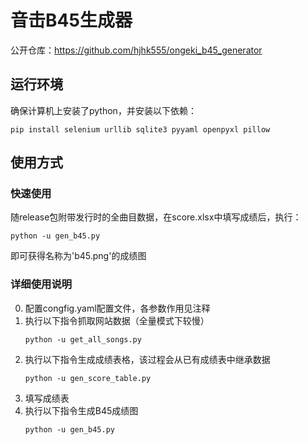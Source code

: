 # 音击B45生成器

公开仓库：https://github.com/hjhk555/ongeki_b45_generator

## 运行环境

确保计算机上安装了python，并安装以下依赖：

```
pip install selenium urllib sqlite3 pyyaml openpyxl pillow
```

## 使用方式

### 快速使用

随release包附带发行时的全曲目数据，在score.xlsx中填写成绩后，执行：
```
python -u gen_b45.py
```
即可获得名称为'b45.png'的成绩图

### 详细使用说明

0. 配置congfig.yaml配置文件，各参数作用见注释
1. 执行以下指令抓取网站数据（全量模式下较慢）
   ```
   python -u get_all_songs.py
   ```
2. 执行以下指令生成成绩表格，该过程会从已有成绩表中继承数据
   ```
   python -u gen_score_table.py
   ```
3. 填写成绩表
4. 执行以下指令生成B45成绩图
   ```
   python -u gen_b45.py
   ```